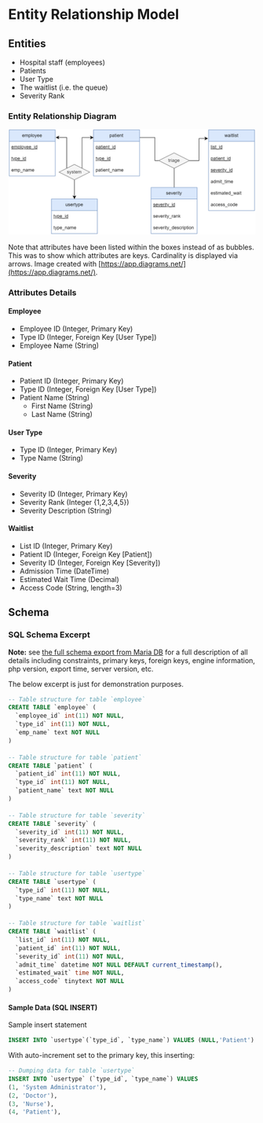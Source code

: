 # Entity Relationship Model

## Entities

- Hospital staff (employees)
- Patients
- User Type
- The waitlist (i.e. the queue)
- Severity Rank

### Entity Relationship Diagram

![Database Schema](/docs/schema.png)

Note that attributes have been listed within the boxes instead of as bubbles. This was to show which attributes are keys. Cardinality is displayed via arrows. Image created with [https://app.diagrams.net/](https://app.diagrams.net/).

### Attributes Details

#### Employee

- Employee ID (Integer, Primary Key)
- Type ID (Integer, Foreign Key [User Type])
- Employee Name (String)

#### Patient

- Patient ID (Integer, Primary Key)
- Type ID (Integer, Foreign Key [User Type])
- Patient Name (String)
  - First Name (String)
  - Last Name (String)

#### User Type

- Type ID (Integer, Primary Key)
- Type Name (String)

#### Severity

- Severity ID (Integer, Primary Key)
- Severity Rank (Integer {1,2,3,4,5})
- Severity Description (String)

#### Waitlist
- List ID (Integer, Primary Key)
- Patient ID (Integer, Foreign Key [Patient])
- Severity ID (Integer, Foreign Key [Severity])
- Admission Time (DateTime)
- Estimated Wait Time (Decimal)
- Access Code (String, length=3)

## Schema

### SQL Schema Excerpt

**Note:** see [the full schema export from Maria DB](/db/emergency_waitlist.sql) for a full description of all details including constraints, primary keys, foreign keys, engine information, php version, export time, server version, etc.

The below excerpt is just for demonstration purposes.

```sql
-- Table structure for table `employee`
CREATE TABLE `employee` (
  `employee_id` int(11) NOT NULL,
  `type_id` int(11) NOT NULL,
  `emp_name` text NOT NULL
)

-- Table structure for table `patient`
CREATE TABLE `patient` (
  `patient_id` int(11) NOT NULL,
  `type_id` int(11) NOT NULL,
  `patient_name` text NOT NULL
)

-- Table structure for table `severity`
CREATE TABLE `severity` (
  `severity_id` int(11) NOT NULL,
  `severity_rank` int(11) NOT NULL,
  `severity_description` text NOT NULL
)

-- Table structure for table `usertype`
CREATE TABLE `usertype` (
  `type_id` int(11) NOT NULL,
  `type_name` text NOT NULL
)

-- Table structure for table `waitlist`
CREATE TABLE `waitlist` (
  `list_id` int(11) NOT NULL,
  `patient_id` int(11) NOT NULL,
  `severity_id` int(11) NOT NULL,
  `admit_time` datetime NOT NULL DEFAULT current_timestamp(),
  `estimated_wait` time NOT NULL,
  `access_code` tinytext NOT NULL
)
```

#### Sample Data (SQL INSERT)

Sample insert statement

```sql
INSERT INTO `usertype`(`type_id`, `type_name`) VALUES (NULL,'Patient')
```

With auto-increment set to the primary key, this inserting:

```sql
-- Dumping data for table `usertype`
INSERT INTO `usertype` (`type_id`, `type_name`) VALUES
(1, 'System Administrator'),
(2, 'Doctor'),
(3, 'Nurse'),
(4, 'Patient'),
```
